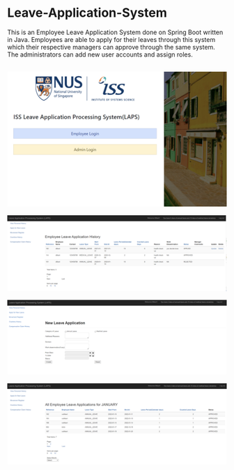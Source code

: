 # Leave-Application-System

This is an Employee Leave Application System done on Spring Boot written in Java. Employees are able to apply for their leaves through this system which
their respective managers can approve through the same system. The administrators can add new user accounts and assign roles.
<br></br>

![Screenshot](/readme_Images/1.png)
<br></br>
![Screenshot](/readme_Images/2.png)
<br></br>
![Screenshot](/readme_Images/3.png)
<br></br>
![Screenshot](/readme_Images/4.png)

